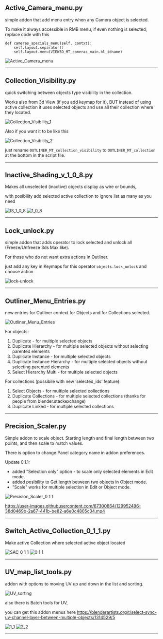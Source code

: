 ## Active_Camera_menu.py
simple addon that add menu entry when any Camera object is selected.

To make it always accessible in RMB menu, if even nothing is selected, replace code with this

```
def cameras_specials_menu(self, contxt):
    self.layout.separator()
    self.layout.menu(VIEW3D_MT_cameras_main.bl_idname)
```

![Active_Camera_menu](https://user-images.githubusercontent.com/87300864/129523178-0064caf0-fcb9-4e57-96e4-1cba47f61dfd.png)
----------------------------------------------------------------------------------------------------    ----------------------------------------------------------------------------------------------------      

## Collection_Visibility.py
quick switching between objects type visibility in the collection.

Works also from 3d View (if you add keymap for it), BUT
instead of using active collection it uses selected objects and use all their collection where they located.

![Collection_Visibility_1](https://user-images.githubusercontent.com/87300864/129524186-686d3100-978a-4e47-bdbe-94b2920b593d.png)

Also if you want it to be like this

![Collection_Visibility_2](https://user-images.githubusercontent.com/87300864/129524273-9ce53e89-e6ba-440d-bfa6-673f4ef597fc.png)

just rename `OUTLINER_MT_collection_visibility` to `OUTLINER_MT_collection` at the bottom in the script file.
----------------------------------------------------------------------------------------------------    ----------------------------------------------------------------------------------------------------  

## Inactive_Shading_v_1_0_8.py
Makes all unselected (inactive) objects display as wire or bounds, 

with posibility add selected active collection to ignore list as many as you need

![IS_1_0_8](https://user-images.githubusercontent.com/87300864/129542905-4467f689-2404-4832-b70e-6ce52a89ae84.png)
![1_0_8](https://user-images.githubusercontent.com/87300864/129542523-58ae3b39-e62c-462d-9034-4bfe18bd99b2.png)
----------------------------------------------------------------------------------------------------    ----------------------------------------------------------------------------------------------------  

## Lock_unlock.py
simple addon that adds operator to lock selected and unlock all (Freeze/Unfreeze 3ds Max like). 

For those who do not want extra actions in Outliner.

just add any key in Keymaps for this operator `objects.lock_unlock` and choose action

![lock-unlock](https://user-images.githubusercontent.com/87300864/129525373-90708996-2242-4b6f-8768-c16efef1cd79.png)
----------------------------------------------------------------------------------------------------    ----------------------------------------------------------------------------------------------------  

## Outliner_Menu_Entries.py
new entries for Outliner context for Objects and for Collections selected.

![Outliner_Menu_Entries](https://user-images.githubusercontent.com/87300864/129544401-e99efe1a-0288-4dbe-8cd4-f349b28359e0.png)

For objects:
1. Duplicate - for multiple selected objects
2. Duplicate Hierarchy - for multiple selected objects without selecting parented elements
3. Duplicate Instance - for multiple selected objects
4. Duplicate Instance Hierarchy - for multiple selected objects without selecting parented elements
5. Select Hierarchy Multi - for multiple selected objects

For collections (possibile with new ‘selected_ids’ feature):
1. Select Objects - for multiple selected collections
2. Duplicate Collections - for multiple selected collections (thanks for people from blender.stackexchange)
3. Duplicate Linked - for multiple selected collections
----------------------------------------------------------------------------------------------------    ----------------------------------------------------------------------------------------------------  

## Precision_Scaler.py
Simple addon to scale object. Starting length and final length between two points, and then scale to match values.

There is option to change Panel category name in addon preferences.

Update 0.1.1:
* added "Selection only" option - to scale only selected elements in Edit mode.
* added posibility to Get length between two objects in Object mode.
* "Scale" works for multiple selection in Edit or Object mode.

![Precision_Scaler_0 1 1](https://user-images.githubusercontent.com/87300864/130333366-9b955599-4a7e-4cb2-8055-220b53d8c940.png)

https://user-images.githubusercontent.com/87300864/129952496-38d0469b-2a67-441b-be82-a6e0c4805c34.mp4
----------------------------------------------------------------------------------------------------    ----------------------------------------------------------------------------------------------------  

## Switch_Active_Collection_0_1_1.py
Make active Collection where selected active object located

![SAC_0 1 1](https://user-images.githubusercontent.com/87300864/129539505-6ce278b3-5224-4fbe-8051-9086a7c5eaa4.png)
![0 1 1](https://user-images.githubusercontent.com/87300864/135801891-3753804c-5bd3-4b24-b4fd-d8a425233d23.png)
----------------------------------------------------------------------------------------------------    ----------------------------------------------------------------------------------------------------  

## UV_map_list_tools.py
addon with options to moving UV up and down in the list and sorting.

![UV_sorting](https://user-images.githubusercontent.com/87300864/129541363-132d5855-9732-4217-ace9-a156f9ba11f6.png)

also there is Batch tools for UV, 

you can get this addon menus here https://blenderartists.org/t/select-sync-uv-channel-layer-between-multiple-objects/1314529/5

![1_1](https://user-images.githubusercontent.com/87300864/129954345-dfcb9034-fa6b-43da-90a1-254a0f6c749e.png)
![2_2](https://user-images.githubusercontent.com/87300864/129954366-a4a89b6b-1b15-4bf8-b20b-dd52506ed41a.png)
----------------------------------------------------------------------------------------------------    ----------------------------------------------------------------------------------------------------
